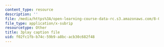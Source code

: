 ```yaml
---
content_type: resource
description: ''
file: /media/https%3A/open-learning-course-data-rc.s3.amazonaws.com/8-06-quantum-physics-iii-spring-2018/f02fc1fbb74c59b9a8bcacb30c682f48_MtK9rIbdlis.vtt
file_type: application/x-subrip
resourcetype: Other
title: 3play caption file
uid: f02fc1fb-b74c-59b9-a8bc-acb30c682f48
---
```

